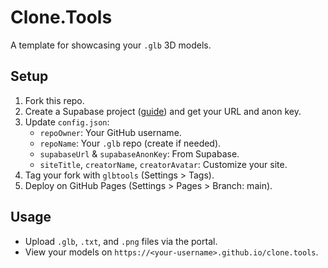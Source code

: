# Clone.Tools
A template for showcasing your `.glb` 3D models.

## Setup
1. Fork this repo.
2. Create a Supabase project ([guide](https://supabase.com/docs/guides/auth)) and get your URL and anon key.
3. Update `config.json`:
   - `repoOwner`: Your GitHub username.
   - `repoName`: Your `.glb` repo (create if needed).
   - `supabaseUrl` & `supabaseAnonKey`: From Supabase.
   - `siteTitle`, `creatorName`, `creatorAvatar`: Customize your site.
4. Tag your fork with `glbtools` (Settings > Tags).
5. Deploy on GitHub Pages (Settings > Pages > Branch: main).

## Usage
- Upload `.glb`, `.txt`, and `.png` files via the portal.
- View your models on `https://<your-username>.github.io/clone.tools`.